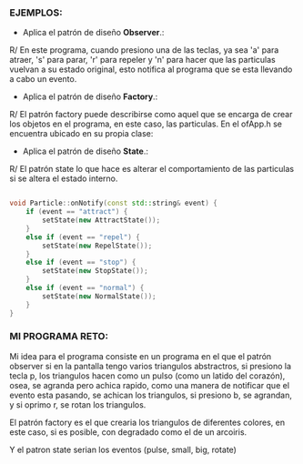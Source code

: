 ### EJEMPLOS:

- Aplica el patrón de diseño **Observer**.:

R/ En este programa, cuando presiono una de las teclas, ya sea 'a' para atraer, 's' para parar, 'r' para repeler y 'n' para hacer que las particulas vuelvan a su estado original, esto notifica al programa que se esta llevando a cabo un evento.

- Aplica el patrón de diseño **Factory**.:

R/ El patrón factory puede describirse como aquel que se encarga de crear los objetos en el programa, en este caso, las particulas. En el ofApp.h se encuentra ubicado en su propia clase:

- Aplica el patrón de diseño **State**.:

R/ El patrón state lo que hace es alterar el comportamiento de las particulas si se altera el estado interno.

```cpp

void Particle::onNotify(const std::string& event) {
    if (event == "attract") {
        setState(new AttractState());
    }
    else if (event == "repel") {
        setState(new RepelState());
    }
    else if (event == "stop") {
        setState(new StopState());
    }
    else if (event == "normal") {
        setState(new NormalState());
    }
}

```

### MI PROGRAMA RETO:

Mi idea para el programa consiste en un programa en el que el patrón observer si en la pantalla tengo varios triangulos abstractros, si presiono la tecla p, los triangulos hacen como un pulso (como un latido del corazón), osea, se agranda pero achica rapido, como una manera de notificar que el evento esta pasando, se achican los triangulos, si presiono b, se agrandan, y si oprimo r, se rotan los triangulos.

El patrón factory es el que crearia los triangulos de diferentes colores, en este caso, si es posible, con degradado como el de un arcoiris.

Y el patron state serian los eventos (pulse, small, big, rotate)
